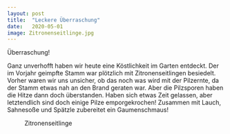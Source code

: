 ```yaml
---
layout: post
title:  "Leckere Überraschung"
date:   2020-05-01
image: Zitronenseitlinge.jpg
---
```


<p class="intro"><span class="dropcap">Ü</span>berraschung! </p>

Ganz unverhofft haben wir heute eine Köstlichkeit im Garten entdeckt. Der im Vorjahr geimpfte Stamm war plötzlich mit Zitronenseitlingen besiedelt. Vorher waren wir uns unsicher, ob das noch was wird mit der Pilzernte, da der Stamm etwas nah an den Brand geraten war. Aber die Pilzsporen haben die Hitze dann doch überstanden. Haben sich etwas Zeit gelassen, aber letztendlich sind doch einige Pilze emporgekrochen! Zusammen mit Lauch, Sahnesoße und Spätzle zubereitet ein Gaumenschmaus!

<figure>
	<img src="{{ '/assets/img/Zitronenseitlinge.jpg' | prepend: site.baseurl }}" alt=""> 
	<figcaption>Zitronenseitlinge</figcaption>
</figure>